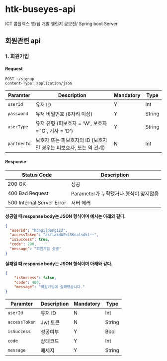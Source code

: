 # htk-buseyes-api
ICT 콤플랙스 앱/웹 개발 첼린지 공모전/ Spring boot Server




## 회원관련 api
### 1. 회원가입
#### Request  
```http
POST ~/signup
Content-Type: application/json 
```

| Paramter    | Description                                                  | Mandatory | Type   |
| ----------- | ------------------------------------------------------------ | --------- | ------ |
| `userId`    | 유저 ID                                                      | Y         | Int    |
| `password`  | 유저 비밀번호 (8자리 이상)                                   | Y         | String |
| `userType`  | 유저 유형 (피보호자 = 'W', 보호자 = 'G', 기사 = 'D')         | Y         | String |
| `partnerId` | 보호자 또는 피보호자의 ID (보호자일 경우는 피보호자, 또는 역 관계) | N         | Int    |

#### Response

| Status Code               | Description                            |
| ------------------------- | -------------------------------------- |
| 200 OK                    | 성공                                   |
| 400 Bad Request           | Parameter가 누락됐거나 형식이 맞지않음 |
| 500 Internal Server Error | 서버 에러                              |

**성공일 때 response body는 JSON 형식이며 예시는 아래와 같다.**

```json
{
  "userId": "hongildong123",
  "accessToken": "akflakdASkLSKnalsdkl~~",
  "isSuccess": true,
  "code": 200,
  "message": "회원가입 성공"
}
```
**실패일 때 response body는 JSON 형식이며 아래와 같다.**

```json
{
	"isSuccess": false,
	"code": 400,
	"message": "회원가입에 실패했습니다."
}
```
  
| Paramter      | Description | Mandatory | Type   |
| ------------- | :---------- | --------- | ------ |
| `userId`      | 유저 ID     | N         | Int    |
| `accessToken` | Jwt 토큰    | N         | String |
| `isSuccess`   | 성공여부    | Y         | Bool   |
| `code`        | 상태코드    | Y         | Int    |
| `message`     | 메세지      | Y         | String |
